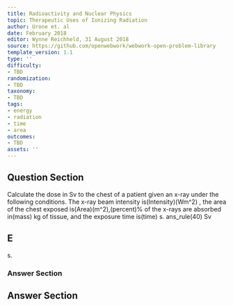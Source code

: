 ```yaml
---
title: Radioactivity and Nuclear Physics
topic: Therapeutic Uses of Ionizing Radiation
author: Urone et. al
date: February 2018
editor: Wynne Reichheld, 31 August 2018
source: https://github.com/openwebwork/webwork-open-problem-library
template_version: 1.1
type: ''
difficulty:
- TBD
randomization:
- TBD
taxonomy:
- TBD
tags:
- energy
- radiation
- time
- area
outcomes:
- TBD
assets: ''
---
```


## Question Section 

Calculate the dose in Sv to the chest of a patient given an x-ray under the following conditions. The x-ray beam intensity is(Intensity)(Wm^2) , the area of the chest exposed is(Area)(m^2),(percent)% of the x-rays are absorbed in(mass) kg of tissue, and the exposure time is(time) s. 
ans_rule(40) Sv

## E
s. 
### Answer Section


## Answer Section


